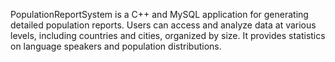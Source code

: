   PopulationReportSystem is a C++ and MySQL application for generating detailed population reports. Users can access and analyze data at various levels, including countries and cities, organized by size. It provides statistics on language speakers and population distributions.
